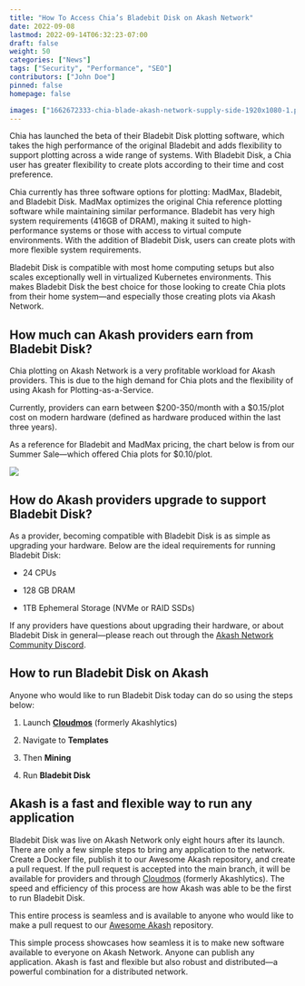 ```yaml
---
title: "How To Access Chia’s Bladebit Disk on Akash Network"
date: 2022-09-08
lastmod: 2022-09-14T06:32:23-07:00
draft: false
weight: 50
categories: ["News"]
tags: ["Security", "Performance", "SEO"]
contributors: ["John Doe"]
pinned: false
homepage: false

images: ["1662672333-chia-blade-akash-network-supply-side-1920x1080-1.png"]
---
```

Chia has launched the beta of their Bladebit Disk plotting software, which takes the high performance of the original Bladebit and adds flexibility to support plotting across a wide range of systems. With Bladebit Disk, a Chia user has greater flexibility to create plots according to their time and cost preference.

Chia currently has three software options for plotting: MadMax, Bladebit, and Bladebit Disk. MadMax optimizes the original Chia reference plotting software while maintaining similar performance. Bladebit has very high system requirements (416GB of DRAM), making it suited to high-performance systems or those with access to virtual compute environments. With the addition of Bladebit Disk, users can create plots with more flexible system requirements. 

Bladebit Disk is compatible with most home computing setups but also scales exceptionally well in virtualized Kubernetes environments. This makes Bladebit Disk the best choice for those looking to create Chia plots from their home system—and especially those creating plots via Akash Network.

How much can Akash providers earn from Bladebit Disk?
-----------------------------------------------------

Chia plotting on Akash Network is a very profitable workload for Akash providers. This is due to the high demand for Chia plots and the flexibility of using Akash for Plotting-as-a-Service. 

Currently, providers can earn between $200-350/month with a $0.15/plot cost on modern hardware (defined as hardware produced within the last three years).

As a reference for Bladebit and MadMax pricing, the chart below is from our Summer Sale—which offered Chia plots for $0.10/plot.

![](https://www.datocms-assets.com/45776/1662672470-screen-shot-2022-09-08-at-5-27-30-pm.png)

How do Akash providers upgrade to support Bladebit Disk?
--------------------------------------------------------

As a provider, becoming compatible with Bladebit Disk is as simple as upgrading your hardware. Below are the ideal requirements for running Bladebit Disk:

*   24 CPUs
    
*   128 GB DRAM 
    
*   1TB Ephemeral Storage (NVMe or RAID SSDs)
    

If any providers have questions about upgrading their hardware, or about Bladebit Disk in general—please reach out through the [Akash Network Community Discord](https://discord.gg/RAJSe4a7JG).

How to run Bladebit Disk on Akash
---------------------------------

Anyone who would like to run Bladebit Disk today can do so using the steps below:

1.  Launch [**Cloudmos**](http://cloudmos.io/) (formerly Akashlytics)
    
2.  Navigate to **Templates**
    
3.  Then **Mining**
    
4.  Run **Bladebit Disk**
    

Akash is a fast and flexible way to run any application
-------------------------------------------------------

Bladebit Disk was live on Akash Network only eight hours after its launch. There are only a few simple steps to bring any application to the network. Create a Docker file, publish it to our Awesome Akash repository, and create a pull request. If the pull request is accepted into the main branch, it will be available for providers and through [Cloudmos](http://cloudmos.io/) (formerly Akashlytics). The speed and efficiency of this process are how Akash was able to be the first to run Bladebit Disk.

This entire process is seamless and is available to anyone who would like to make a pull request to our [Awesome Akash](https://github.com/ovrclk/awesome-akash) repository. 

This simple process showcases how seamless it is to make new software available to everyone on Akash Network. Anyone can publish any application. Akash is fast and flexible but also robust and distributed—a powerful combination for a distributed network.